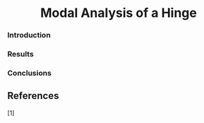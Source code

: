 <h1 align=center> Modal Analysis of a Hinge </h1> 

### Introduction

### Results

### Conclusions

## References

[1]
